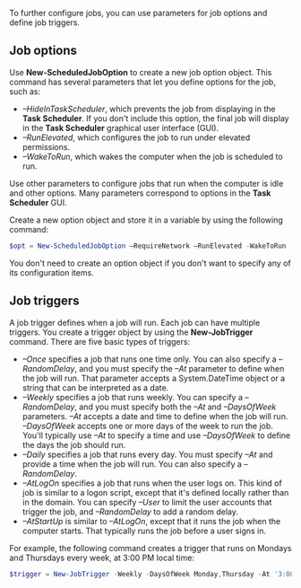 To further configure jobs, you can use parameters for job options and define job triggers.

## Job options

Use **New-ScheduledJobOption** to create a new job option object. This command has several parameters that let you define options for the job, such as:

- *–HideInTaskScheduler*, which prevents the job from displaying in the **Task Scheduler**. If you don't include this option, the final job will display in the **Task Scheduler** graphical user interface (GUI).
- *–RunElevated*, which configures the job to run under elevated permissions.
- *–WakeToRun*, which wakes the computer when the job is scheduled to run.

Use other parameters to configure jobs that run when the computer is idle and other options. Many parameters correspond to options in the **Task Scheduler** GUI.

Create a new option object and store it in a variable by using the following command:

```powershell
$opt = New-ScheduledJobOption –RequireNetwork –RunElevated -WakeToRun
```

You don't need to create an option object if you don't want to specify any of its configuration items.

## Job triggers

A job trigger defines when a job will run. Each job can have multiple triggers. You create a trigger object by using the **New-JobTrigger** command. There are five basic types of triggers:

- *–Once* specifies a job that runs one time only. You can also specify a *–RandomDelay*, and you must specify the *–At* parameter to define when the job will run. That parameter accepts a System.DateTime object or a string that can be interpreted as a date.
- *–Weekly* specifies a job that runs weekly. You can specify a *–RandomDelay*, and you must specify both the *–At* and *–DaysOfWeek* parameters. *–At* accepts a date and time to define when the job will run. *–DaysOfWeek* accepts one or more days of the week to run the job. You'll typically use *–At* to specify a time and use *–DaysOfWeek* to define the days the job should run.
- *–Daily* specifies a job that runs every day. You must specify *–At* and provide a time when the job will run. You can also specify a *–RandomDelay*.
- *–AtLogOn* specifies a job that runs when the user logs on. This kind of job is similar to a logon script, except that it's defined locally rather than in the domain. You can specify *–User* to limit the user accounts that trigger the job, and *–RandomDelay* to add a random delay.
- *–AtStartUp* is similar to *–AtLogOn*, except that it runs the job when the computer starts. That typically runs the job before a user signs in.

For example, the following command creates a trigger that runs on Mondays and Thursdays every week, at 3:00 PM local time:

```powershell
$trigger = New-JobTrigger -Weekly -DaysOfWeek Monday,Thursday -At '3:00PM'
```

